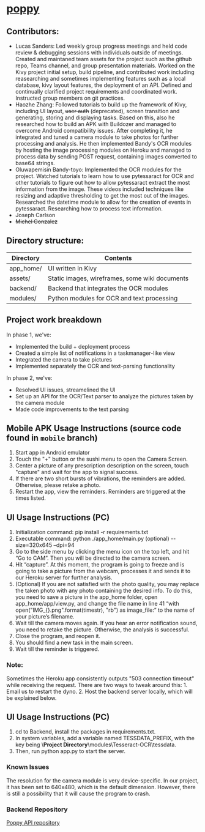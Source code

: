 # [poppy](https://github.com/rrrrr4788/Poppy_Backend)

## Contributors:
- Lucas Sanders: Led weekly group progress meetings and held code review & debugging sessions with individuals outside of meetings. Created and maintaned team assets for the project such as the github repo, Teams channel, and group presentation materials. Worked on the Kivy project initial setup, build pipeline, and contributed work including reasearching and sometimes implementing features such as a local database, kivy layout features, the deployment of an API. Defined and continually clarified project requirements and coordinated work. Instructed group members on git practices.
- Haozhe Zhang: Followed tutorials to build up the framework of Kivy, including UI layout, ~~user auth~~ (deprecated), screen transition and generating, storing and displaying tasks. Based on this, also he researched how to build an APK with Buildozer and managed to overcome Android compatibility issues. After completing it, he integrated and tuned a camera module to take photos for further processing and analysis. He then implemented Bandy's OCR modules by hosting the image processing modules on Heroku and managed to process data by sending POST request, containing images converted to base64 strings.
- Oluwapemisin Bandy-toyo: Implemented the OCR modules for the project. Watched tutorials to learn how to use pytessaract for OCR and other tutorials to figure out how to allow pytessaract extract the most information from the image. These videos included techniques like resizing and adaptive thresholding to get the most out of the images. Researched the datetime module to allow for the creation of events in pytessaract. Researching how to process text information.
- Joseph Carlson
- ~~Michel Gonzalez~~

## Directory structure:
Directory  | Contents
---------- | ----------
app_home/  | UI written in Kivy
assets/    | Static images, wireframes, some wiki documents
backend/   | Backend that integrates the OCR modules
modules/   | Python modules for OCR and text processing

## Project work breakdown
In phase 1, we've:
- Implemented the build + deployment process
- Created a simple list of notifications in a taskmanager-like view
- Integrated the camera to take pictures
- Implemented separately the OCR and text-parsing functionality

In phase 2, we've:
- Resolved UI issues, streamelined the UI
- Set up an API for the OCR/Text parser to analyze the pictures taken by the camera module
- Made code improvements to the text parsing

## Mobile APK Usage Instructions (source code found in `mobile` branch)

1. Start app in Android emulator
2. Touch the "+" button or the sushi menu to open the Camera Screen.
2. Center a picture of any prescription description on the screen, touch "capture" and wait for the app to signal success.
3. If there are two short bursts of vibrations, the reminders are added. Otherwise, please retake a photo.
4. Restart the app, view the reminders. Reminders are triggered at the times listed.

## UI Usage Instructions (PC)

1.	Initialization command: pip install -r requirements.txt
3.	Executable command: python ./app_home/main.py (optional) --size=320x645 –dpi=94
4.	Go to the side menu by clicking the menu icon on the top left, and hit “Go to CAM”. Then you will be directed to the camera screen.
5.	Hit “capture”. At this moment, the program is going to freeze and is going to take a picture from the webcam, processes it and sends it to our Heroku server for further analysis. 
6.	(Optional) If you are not satisfied with the photo quality, you may replace the taken photo with any photo containing the desired info. To do this, you need to save a picture in the app_home folder, open app_home/app/view.py, and change the file name in line 41 “with open("IMG_{}.png".format(timestr), "rb") as image_file:” to the name of your picture’s filename.
7.	Wait till the camera moves again. If you hear an error notification sound, you need to retake the picture. Otherwise, the analysis is successful.
8.	Close the program, and reopen it.
9.	You should find a new task in the main screen.
10.	Wait till the reminder is triggered. 

### Note:
  
  Sometimes the Heroku app consistently outputs "503 connection timeout" while receiving the request. There are two ways to tweak around this:
    1. Email us to restart the dyno.
    2. Host the backend server locally, which will be explained below.

## UI Usage Instructions (PC)

1. cd to Backend, install the packages in requirements.txt.
2. In system variables, add a variable named TESSDATA_PREFIX, with the key being \\**Project Directory**\\modules\Tesseract-OCR\tessdata.
3. Then, run python app.py to start the server.

### Known Issues

The resolution for the camera module is very device-specific. In our project, it has been set to 640x480, which is the default dimension. However, there is still a possibility that it will cause the program to crash.

### Backend Repository
[Poppy API repository](https://github.com/rrrrr4788/Poppy_Backend)
